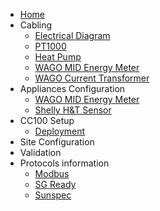 - [Home](/)
- Cabling
    - [Electrical Diagram](1_cabling/diagram)
    - [PT1000](1_cabling/pt1000)
    - [Heat Pump](1_cabling/hp)
    - [WAGO MID Energy Meter](1_cabling/wagomid)
	- [WAGO Current Transformer](1_cabling/ct)
- Appliances Configuration
    - [WAGO MID Energy Meter](2_app_conf/wagomid)
    - [Shelly H&T Sensor](2_app_conf/shelly)
- CC100 Setup
    - [Deployment](3_cc100/deployment)
- Site Configuration
- Validation
- Protocols information
    - [Modbus](6_technical/modbus)
    - [SG Ready](6_technical/sgready)
    - [Sunspec](6_technical/sunspec)
